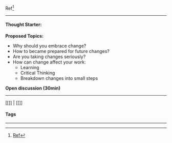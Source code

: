 Ref[^1]
***

#### Thought Starter: 
**Proposed Topics:**
- Why should you embrace change?
- How to became prepared for future changes?
- Are you taking changes seriously?
- How can change affect your work:
	- Learning
	- Critical Thinking
	- Breakdown changes into small steps

**Open discussion (30min)**

***
[[]] | [[]]
#### Tags
***
[^1]: [Ref](#)